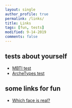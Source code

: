 ```yaml
---
layout: single
author_profile: true
permalink: /links/
title: Links
tags: [fun, tests]
modified: 9-14-2019
comments: false
---
```


## tests about yourself
* [MBTI test](http://www.khodshenas.ir/MBTI/Test)
* [ArcheTypes test](http://www.khodshenas.ir/ArcheTypes)

## some links for fun
* [Which face is real?](http://www.whichfaceisreal.com/index.php)
